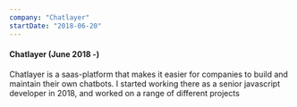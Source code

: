 ```yaml
---
company: "Chatlayer"
startDate: "2018-06-20"
---
```


#### Chatlayer (June 2018 -)

Chatlayer is a saas-platform that makes it easier for companies to build and maintain their own chatbots.
I started working there as a senior javascript developer in 2018, and worked on a range of different projects
